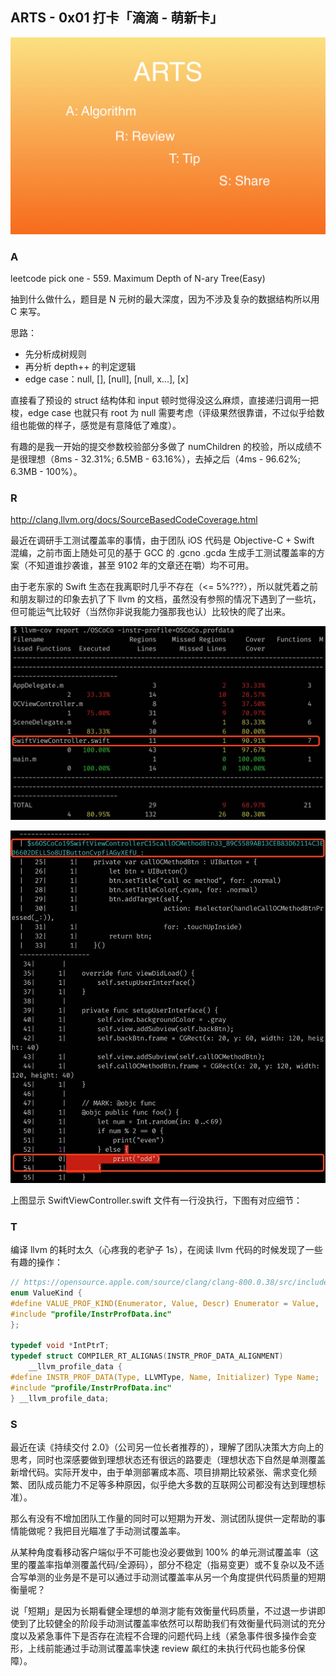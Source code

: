 ## ARTS - 0x01 打卡「滴滴 - 萌新卡」

![](../../arts.png)

### A

leetcode pick one - 559. Maximum Depth of N-ary Tree(Easy)

抽到什么做什么，题目是 N 元树的最大深度，因为不涉及复杂的数据结构所以用 C 来写。

思路：

- 先分析成树规则
- 再分析 depth++ 的判定逻辑
- edge case：null, [], [null], [null, x...], [x]

直接看了预设的 struct 结构体和 input 顿时觉得没这么麻烦，直接递归调用一把梭，edge case 也就只有 root 为 null 需要考虑（评级果然很靠谱，不过似乎给数组也能做的样子，感觉是有意降低了难度）。

有趣的是我一开始的提交参数校验部分多做了 numChildren 的校验，所以成绩不是很理想（8ms - 32.31%; 6.5MB - 63.16%），去掉之后（4ms - 96.62%; 6.3MB - 100%）。

### R

http://clang.llvm.org/docs/SourceBasedCodeCoverage.html

最近在调研手工测试覆盖率的事情，由于团队 iOS 代码是 Objective-C + Swift 混编，之前市面上随处可见的基于 GCC 的 .gcno .gcda 生成手工测试覆盖率的方案（不知道谁抄袭谁，甚至 9102 年的文章还在嚼）均不可用。

由于老东家的 Swift 生态在我离职时几乎不存在（<= 5%???），所以就凭着之前和朋友聊过的印象去扒了下 llvm 的文档，虽然没有参照的情况下遇到了一些坑，但可能运气比较好（当然你非说我能力强那我也认）比较快的爬了出来。

![](./coco_report.jpeg)

![](./coco_show.jpeg)

上图显示 SwiftViewController.swift 文件有一行没执行，下图有对应细节：

### T

编译 llvm 的耗时太久（心疼我的老驴子 1s），在阅读 llvm 代码的时候发现了一些有趣的操作：

``` c
// https://opensource.apple.com/source/clang/clang-800.0.38/src/include/llvm/ProfileData/InstrProfData.inc.auto.html
enum ValueKind {
#define VALUE_PROF_KIND(Enumerator, Value, Descr) Enumerator = Value,
#include "profile/InstrProfData.inc"
};

typedef void *IntPtrT;
typedef struct COMPILER_RT_ALIGNAS(INSTR_PROF_DATA_ALIGNMENT)
    __llvm_profile_data {
#define INSTR_PROF_DATA(Type, LLVMType, Name, Initializer) Type Name;
#include "profile/InstrProfData.inc"
} __llvm_profile_data;
```

### S

最近在读《持续交付 2.0》（公司另一位长者推荐的），理解了团队决策大方向上的思考，同时也深感要做到理想状态还有很远的路要走（理想状态下自然是单测覆盖新增代码。实际开发中，由于单测部署成本高、项目排期比较紧张、需求变化频繁、团队成员能力不足等多种原因，似乎绝大多数的互联网公司都没有达到理想标准）。

那么有没有不增加团队工作量的同时可以短期为开发、测试团队提供一定帮助的事情能做呢？我把目光瞄准了手动测试覆盖率。

从某种角度看移动客户端似乎不可能也没必要做到 100% 的单元测试覆盖率（这里的覆盖率指单测覆盖代码/全源码），部分不稳定（指易变更）或不复杂以及不适合写单测的业务是不是可以通过手动测试覆盖率从另一个角度提供代码质量的短期衡量呢？

说「短期」是因为长期看健全理想的单测才能有效衡量代码质量，不过退一步讲即使到了比较健全的阶段手动测试覆盖率依然可以帮助我们有效衡量代码测试的充分度以及紧急事件下是否存在流程不合理的问题代码上线（紧急事件很多操作会变形，上线前能通过手动测试覆盖率快速 review 飙红的未执行代码也能多份保障）。
